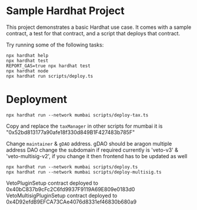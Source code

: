 # Sample Hardhat Project

This project demonstrates a basic Hardhat use case. It comes with a sample contract, a test for that contract, and a script that deploys that contract.

Try running some of the following tasks:

```shell
npx hardhat help
npx hardhat test
REPORT_GAS=true npx hardhat test
npx hardhat node
npx hardhat run scripts/deploy.ts
```

# Deployment
```shell
npx hardhat run --network mumbai scripts/deploy-tax.ts
```
Copy and replace the `taxManager` in other scripts
for mumbai it is "0x52bd813177a90afe18f330d849B1F427483b785F"

Change `maintainer` & `gDAO` address.
gDAO should be aragon multiple address DAO
change the subdomain if required currently is 'veto-v3' & 'veto-multisig-v2', if you change it then frontend has to be updated as well

```shell
npx hardhat run --network mumbai scripts/deploy.ts
npx hardhat run --network mumbai scripts/deploy-multisig.ts
```


VetoPluginSetup contract deployed to 0x40bC837b9cFc2C6fd9937F9119A69E809e0183d0
VetoMultisigPluginSetup contract deployed to 0x4D92efdB9EFCA73CAe4076d8331ef46830b680a9
